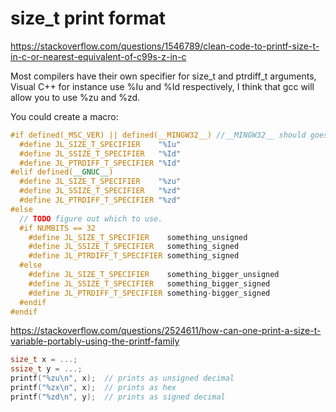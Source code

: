 # size_t print format

https://stackoverflow.com/questions/1546789/clean-code-to-printf-size-t-in-c-or-nearest-equivalent-of-c99s-z-in-c

Most compilers have their own specifier for size_t and ptrdiff_t arguments, Visual C++ for instance use %Iu and %Id respectively, I think that gcc will allow you to use %zu and %zd.

You could create a macro:

```c++
#if defined(_MSC_VER) || defined(__MINGW32__) //__MINGW32__ should goes before __GNUC__
  #define JL_SIZE_T_SPECIFIER    "%Iu"
  #define JL_SSIZE_T_SPECIFIER   "%Id"
  #define JL_PTRDIFF_T_SPECIFIER "%Id"
#elif defined(__GNUC__)
  #define JL_SIZE_T_SPECIFIER    "%zu"
  #define JL_SSIZE_T_SPECIFIER   "%zd"
  #define JL_PTRDIFF_T_SPECIFIER "%zd"
#else
  // TODO figure out which to use.
  #if NUMBITS == 32
    #define JL_SIZE_T_SPECIFIER    something_unsigned
    #define JL_SSIZE_T_SPECIFIER   something_signed
    #define JL_PTRDIFF_T_SPECIFIER something_signed
  #else
    #define JL_SIZE_T_SPECIFIER    something_bigger_unsigned
    #define JL_SSIZE_T_SPECIFIER   something_bigger_signed
    #define JL_PTRDIFF_T_SPECIFIER something-bigger_signed
  #endif
#endif
```



https://stackoverflow.com/questions/2524611/how-can-one-print-a-size-t-variable-portably-using-the-printf-family

```c++
size_t x = ...;
ssize_t y = ...;
printf("%zu\n", x);  // prints as unsigned decimal
printf("%zx\n", x);  // prints as hex
printf("%zd\n", y);  // prints as signed decimal
```

